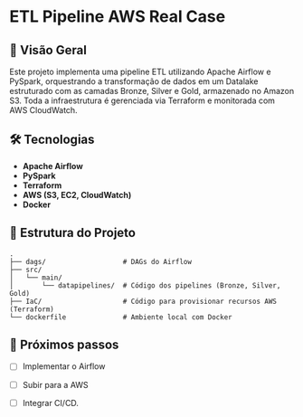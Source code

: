 # ETL Pipeline AWS Real Case

## 📌 Visão Geral

Este projeto implementa uma pipeline ETL utilizando Apache Airflow e PySpark, orquestrando a transformação de dados em um Datalake estruturado com as camadas Bronze, Silver e Gold, armazenado no Amazon S3. Toda a infraestrutura é gerenciada via Terraform e monitorada com AWS CloudWatch.

## 🛠️ Tecnologias

- **Apache Airflow**
- **PySpark**
- **Terraform**
- **AWS (S3, EC2, CloudWatch)**
- **Docker**

## 🚧 Estrutura do Projeto

```
.
├── dags/                   # DAGs do Airflow
├── src/
│   └── main/
│       └── datapipelines/  # Código dos pipelines (Bronze, Silver, Gold)
├── IaC/                    # Código para provisionar recursos AWS (Terraform)
└── dockerfile              # Ambiente local com Docker
```

## 🚀 Próximos passos

- [ ] Implementar o Airflow
- [ ] Subir para a AWS
- [ ] Integrar CI/CD.



